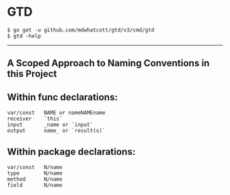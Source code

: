 # GTD

    $ go get -u github.com/mdwhatcott/gtd/v3/cmd/gtd
    $ gtd -help
 
----------

   
## A Scoped Approach to Naming Conventions in this Project


## Within func declarations:

    var/const   NAME or nameNAMEname
    receiver    `this`
    input       _name or `input`
    output      name_ or `result(s)`


## Within package declarations:

    var/const   N/name
    type        N/name
    method      N/name
    field       N/name
